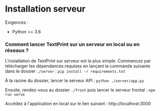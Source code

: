 # Installation serveur

Exigences :

- Python >= 3.6

### Comment lancer TextPrint sur un serveur en local ou en réseaux ?

L'installation de TextPrint sur serveur est la plus simple. Commencez par télécharger les dépendances requises en lançant la commande suivante dans le dossier `./server` : `pip install -r requirements.txt`

À la racine du dossier, lancer le serveur API :
`python ./server/app.py`

Ensuite, rendez-vous au dossier `./front` puis lancer le serveur frontal :
`npm run serve`

Accédez à l'application en local sur le lien suivant : http://localhost:3000
